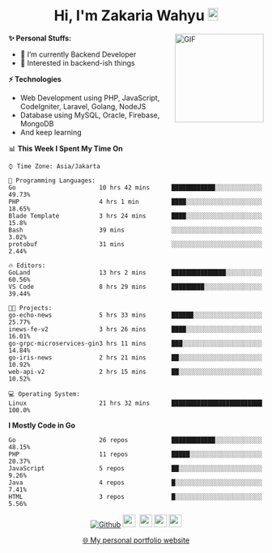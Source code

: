 <h1 align="center">Hi, I'm Zakaria Wahyu <img src="https://github.com/TheDudeThatCode/TheDudeThatCode/blob/master/Assets/Hi.gif" width="20px" height="25px"></h1>

<img align="right" alt="GIF" height="175px" src="https://www.nayakapratama.co.id/wp-content/uploads/2019/07/Website-Maintenance.gif" />

**✨ Personal Stuffs:**
- 🔭 I’m currently Backend Developer
- 🌱 Interested in backend-ish things

**⚡ Technologies**
- Web Development using PHP, JavaScript, CodeIgniter, Laravel, Golang, NodeJS
- Database using MySQL, Oracle, Firebase, MongoDB
- And keep learning

<!--START_SECTION:waka-->
📊 **This Week I Spent My Time On** 

```text
⌚︎ Time Zone: Asia/Jakarta

💬 Programming Languages: 
Go                       10 hrs 42 mins      ████████████░░░░░░░░░░░░░   49.73% 
PHP                      4 hrs 1 min         ████░░░░░░░░░░░░░░░░░░░░░   18.65% 
Blade Template           3 hrs 24 mins       ████░░░░░░░░░░░░░░░░░░░░░   15.8% 
Bash                     39 mins             ░░░░░░░░░░░░░░░░░░░░░░░░░   3.02% 
protobuf                 31 mins             ░░░░░░░░░░░░░░░░░░░░░░░░░   2.44%

🔥 Editors: 
GoLand                   13 hrs 2 mins       ███████████████░░░░░░░░░░   60.56% 
VS Code                  8 hrs 29 mins       █████████░░░░░░░░░░░░░░░░   39.44%

🐱‍💻 Projects: 
go-echo-news             5 hrs 33 mins       ██████░░░░░░░░░░░░░░░░░░░   25.77% 
inews-fe-v2              3 hrs 26 mins       ████░░░░░░░░░░░░░░░░░░░░░   16.01% 
go-grpc-microservices-gin3 hrs 11 mins       ███░░░░░░░░░░░░░░░░░░░░░░   14.84% 
go-iris-news             2 hrs 21 mins       ██░░░░░░░░░░░░░░░░░░░░░░░   10.92% 
web-api-v2               2 hrs 15 mins       ██░░░░░░░░░░░░░░░░░░░░░░░   10.52%

💻 Operating System: 
Linux                    21 hrs 32 mins      █████████████████████████   100.0%

```

**I Mostly Code in Go** 

```text
Go                       26 repos            ████████████░░░░░░░░░░░░░   48.15% 
PHP                      11 repos            █████░░░░░░░░░░░░░░░░░░░░   20.37% 
JavaScript               5 repos             ██░░░░░░░░░░░░░░░░░░░░░░░   9.26% 
Java                     4 repos             █░░░░░░░░░░░░░░░░░░░░░░░░   7.41% 
HTML                     3 repos             █░░░░░░░░░░░░░░░░░░░░░░░░   5.56%

```



<!--END_SECTION:waka-->

<p align="center">
<a href="https://github.com/zakariawahyu" target="_blank"><img alt="Github" src="https://img.shields.io/badge/GitHub-%2312100E.svg?&style=for-the-badge&logo=Github&logoColor=white" /></a>
<a href="https://www.twitter.com/_zakariawahyu"><img src="https://img.shields.io/badge/twitter-%231DA1F2.svg?&style=for-the-badge&logo=twitter&logoColor=white" height=25></a> 
<a href="https://www.linkedin.com/in/zakariawahyu"><img src="https://img.shields.io/badge/linkedin-%230077B5.svg?&style=for-the-badge&logo=linkedin&logoColor=white" height=25></a> 
<a href="https://www.instagram.com/_zakariawahyu"><img src="https://img.shields.io/badge/instagram-%23E4405F.svg?&style=for-the-badge&logo=instagram&logoColor=white" height=25></a>
<a href="https://medium.com/@zakariawahyu"><img src="https://img.shields.io/badge/Medium-12100E?style=for-the-badge&logo=medium&logoColor=white" height=25></a>
</p>
<p align="center"><a href="https://www.zakariawahyu.com" target="_blank">🌐 My personal portfolio website</a></p>

